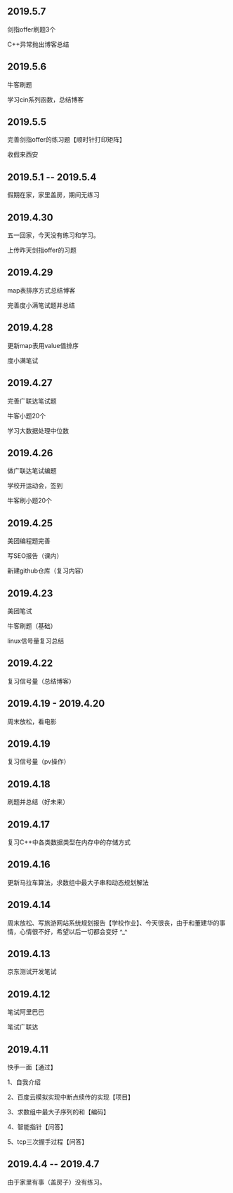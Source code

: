 ## 2019.5.7 ##

剑指offer刷题3个

C++异常抛出博客总结

## 2019.5.6 ##

 牛客刷题
 
 学习cin系列函数，总结博客
 
## 2019.5.5 ##

 完善剑指offer的练习题【顺时针打印矩阵】
 
 收假来西安

## 2019.5.1 -- 2019.5.4 ##

 假期在家，家里盖房，期间无练习

## 2019.4.30 ##

 五一回家，今天没有练习和学习。
 
 上传昨天剑指offer的习题

## 2019.4.29 ##

map表排序方式总结博客

完善度小满笔试题并总结

## 2019.4.28 ##

  更新map表用value值排序
  
  度小满笔试
  
## 2019.4.27 ##

  完善广联达笔试题
  
  牛客小题20个
  
  学习大数据处理中位数
  
## 2019.4.26 ##
  
  做广联达笔试编题
  
  学校开运动会，签到
  
  牛客刷小题20个

## 2019.4.25 ##

  美团编程题完善
  
  写SEO报告（课内）
  
  新建github仓库（复习内容）

## 2019.4.23 ##

  美团笔试

  牛客刷题（基础）

  linux信号量复习总结

## 2019.4.22 ##
  
  复习信号量（总结博客）
  
## 2019.4.19 - 2019.4.20 ##

  周末放松，看电影
  
## 2019.4.19 ##
  
  复习信号量（pv操作）
  
## 2019.4.18 ##

  刷题并总结（好未来）  
  
## 2019.4.17 ##
 
  复习C++中各类数据类型在内存中的存储方式
  
## 2019.4.16 ##
  
  更新马拉车算法，求数组中最大子串和动态规划解法 

## 2019.4.14 ##
  
  周末放松、写旅游网站系统规划报告【学校作业】、今天很丧，由于和董建华的事情，心情很不好，希望以后一切都会变好 ^_^

## 2019.4.13 ##
  
  京东测试开发笔试

## 2019.4.12 ##
  
  笔试阿里巴巴
  
  笔试广联达

## 2019.4.11 ##

快手一面【通过】

  1、自我介绍
  
  2、百度云模拟实现中断点续传的实现【项目】
  
  3、求数组中最大子序列的和【编码】
  
  4、智能指针【问答】
  
  5、tcp三次握手过程【问答】

## 2019.4.4 -- 2019.4.7 ##

  由于家里有事（盖房子）没有练习。
  
